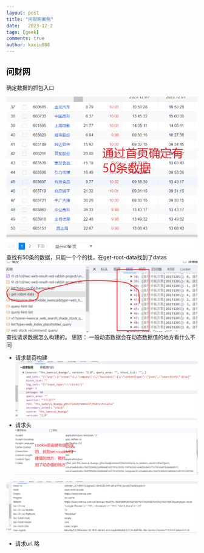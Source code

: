 ```yaml
---
layout: post
title: "问财网案例"
date:   2023-12-2
tags: [geek]
comments: true
author: kaxiu808  
---
```


## 问财网

确定数据的抓包入口

![输入图片说明](/imgs/2023-12-02/IFbtyaHBPXB1uiDU.png)
查找有50条的数据，只能一个个的找，在get-root-data找到了datas
![get_datas](/imgs/2023-12-02/zo7pSraejCSE5L8M.png)
查找请求数据怎么构建的。
思路：
一般动态数据会在动态数据值的地方看什么不同

- 请求载荷构建
![输入图片说明](/imgs/2023-12-03/qwpMO6IF5YDuN6MV.png)
- 请求头
![set_cookie构建动态值的地方](/imgs/2023-12-03/DJT3iGzcNtuTUoQm.png)

![输入图片说明](/imgs/2023-12-03/U4op01EgTkpc82jx.png)
- 请求url
略
<!--stackedit_data:
eyJoaXN0b3J5IjpbLTE2NzUyMTQwODEsLTExMDE1NzgwNzUsMT
EzNjc1MjcxMywtMTAwMTA3MjE3M119
-->